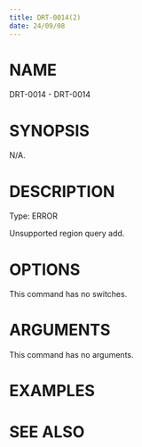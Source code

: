 ```yaml
---
title: DRT-0014(2)
date: 24/09/08
---
```


# NAME

DRT-0014 - DRT-0014

# SYNOPSIS

N/A.

# DESCRIPTION

Type: ERROR

Unsupported region query add.

# OPTIONS

This command has no switches.

# ARGUMENTS

This command has no arguments.

# EXAMPLES

# SEE ALSO
